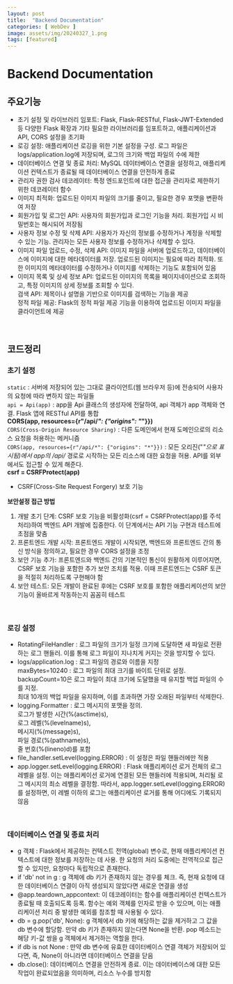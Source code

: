 ```yaml
---
layout: post
title:  "Backend Documentation"
categories: [ WebDev ]
image: assets/img/20240327_1.png
tags: [featured]
---
```


# Backend Documentation  
  
## 주요기능  
- 초기 설정 및 라이브러리 임포트: Flask, Flask-RESTful, Flask-JWT-Extended 등 다양한 Flask 확장과 기타 필요한 라이브러리를 임포트하고, 애플리케이션과 API, CORS 설정을 초기화  
- 로깅 설정: 애플리케이션 로깅을 위한 기본 설정을 구성. 로그 파일은 logs/application.log에 저장되며, 로그의 크기와 백업 파일의 수에 제한  
- 데이터베이스 연결 및 종료 처리: MySQL 데이터베이스 연결을 설정하고, 애플리케이션 컨텍스트가 종료될 때 데이터베이스 연결을 안전하게 종료  
- 관리자 권한 검사 데코레이터: 특정 엔드포인트에 대한 접근을 관리자로 제한하기 위한 데코레이터 함수  
- 이미지 최적화: 업로드된 이미지 파일의 크기를 줄이고, 필요한 경우 포맷을 변환하여 저장  
- 회원가입 및 로그인 API: 사용자의 회원가입과 로그인 기능을 처리. 회원가입 시 비밀번호는 해시되어 저장됨  
- 사용자 정보 수정 및 삭제 API: 사용자가 자신의 정보를 수정하거나 계정을 삭제할 수 있는 기능. 관리자는 모든 사용자 정보를 수정하거나 삭제할 수 있다.  
- 이미지 파일 업로드, 수정, 삭제 API: 이미지 파일을 서버에 업로드하고, 데이터베이스에 이미지에 대한 메타데이터를 저장. 업로드된 이미지는 필요에 따라 최적화. 또한 이미지의 메타데이터를 수정하거나 이미지를 삭제하는 기능도 포함되어 있음  
- 이미지 목록 및 상세 정보 API: 업로드된 이미지의 목록을 페이지네이션으로 조회하고, 특정 이미지의 상세 정보를 조회할 수 있다.  
검색 API: 제목이나 설명을 기반으로 이미지를 검색하는 기능을 제공  
정적 파일 제공: Flask의 정적 파일 제공 기능을 이용하여 업로드된 이미지 파일을 클라이언트에 제공

<br>
  
## 코드정리  
  
### 초기 설정  
`static` : 서버에 저장되어 있는 그대로 클라이언트(웹 브라우저 등)에 전송되어 사용자의 요청에 따라 변하지 않는 파일들  
`api = Api(app)` : app을 Api 클래스의 생성자에 전달하여, api 객체가 app 객체와 연결. Flask 앱에 RESTful API를 통합  
**CORS(app, resources={r"/api/*": {"origins": "*"}})**  
`CORS(Cross-Origin Resource Sharing)` : 다른 도메인에서 현재 도메인으로의 리소스 요청을 허용하는 메커니즘  
`CORS(app, resources={r"/api/*": {"origins": "*"}})` : 모든 오리진("*"으로 표시됨)에서 app의 /api/* 경로로 시작하는 모든 리소스에 대한 요청을 허용. API를 외부에서도 접근할 수 있게 해준다.  
**csrf = CSRFProtect(app)**  
- CSRF(Cross-Site Request Forgery) 보호 기능  
  
**보안설정 접근 방법**  
1. 개발 초기 단계: CSRF 보호 기능을 비활성화(csrf = CSRFProtect(app)를 주석 처리)하여 백엔드 API 개발에 집중한다. 이 단계에서는 API 기능 구현과 테스트에 초점을 맞춤  
2. 프론트엔드 개발 시작: 프론트엔드 개발이 시작되면, 백엔드와 프론트엔드 간의 통신 방식을 정의하고, 필요한 경우 CORS 설정을 조정  
3. 보안 기능 추가: 프론트엔드와 백엔드 간의 기본적인 통신이 원활하게 이루어지면, CSRF 보호 기능을 포함한 추가 보안 조치를 적용. 이때 프론트엔드는 CSRF 토큰을 적절히 처리하도록 구현해야 함  
4. 보안 테스트: 모든 개발이 완료된 후에는 CSRF 보호를 포함한 애플리케이션의 보안 기능이 올바르게 작동하는지 꼼꼼히 테스트  

<br>
  
### 로깅 설정  
- RotatingFileHandler : 로그 파일의 크기가 일정 크기에 도달하면 새 파일로 전환하는 로그 핸들러. 이를 통해 로그 파일이 지나치게 커지는 것을 방지할 수 있다.  
- logs/application.log : 로그 파일의 경로와 이름을 지정  
maxBytes=10240 : 로그 파일의 최대 크기를 바이트 단위로 설정.   
backupCount=10은 로그 파일이 최대 크기에 도달했을 때 유지할 백업 파일의 수를 지정.   
최대 10개의 백업 파일을 유지하며, 이를 초과하면 가장 오래된 파일부터 삭제한다. 
- logging.Formatter : 로그 메시지의 포맷을 정의.   
로그가 발생한 시간(%(asctime)s),   
로그 레벨(%(levelname)s),   
메시지(%(message)s),   
파일 경로(%(pathname)s),   
줄 번호(%(lineno)d)를 포함  
- file_handler.setLevel(logging.ERROR) : 이 설정은 파일 핸들러에만 적용  
- app.logger.setLevel(logging.ERROR) : Flask 애플리케이션 로거 전체의 로그 레벨을 설정. 이는 애플리케이션 로거에 연결된 모든 핸들러에 적용되며, 처리될 로그 메시지의 최소 레벨을 결정함. 따라서, app.logger.setLevel(logging.ERROR)를 설정하면, 이 레벨 이하의 로그는 애플리케이션 로거를 통해 어디에도 기록되지 않음

<br> 
  
### 데이터베이스 연결 및 종료 처리  
- g 객체 : Flask에서 제공하는 컨텍스트 전역(global) 변수로, 현재 애플리케이션 컨텍스트에 대한 정보를 저장하는 데 사용. 한 요청의 처리 도중에는 전역적으로 접근할 수 있지만, 요청마다 독립적으로 존재한다.  
- if 'db' not in g : g 객체에 db 키가 존재하지 않는 경우를 체크. 즉, 현재 요청에 대한 데이터베이스 연결이 아직 생성되지 않았다면 새로운 연결을 생성 
- @app.teardown_appcontext: 이 데코레이터는 함수를 애플리케이션 컨텍스트가 종료될 때 호출되도록 등록. 함수는 예외 객체를 인자로 받을 수 있으며, 이는 애플리케이션 처리 중 발생한 예외를 참조할 때 사용될 수 있다.  
- db = g.pop('db', None): g 객체에서 db 키에 해당하는 값을 제거하고 그 값을 db 변수에 할당함. 만약 db 키가 존재하지 않는다면 None을 반환. pop 메소드는 해당 키-값 쌍을 g 객체에서 제거하는 역할을 한다.  
- if db is not None : 만약 db 변수에 유효한 데이터베이스 연결 객체가 저장되어 있다면, 즉, None이 아니라면 데이터베이스 연결을 닫음  
- db.close(): 데이터베이스 연결을 안전하게 종료. 이는 데이터베이스에 대한 모든 작업이 완료되었음을 의미하며, 리소스 누수를 방지함

<br>

